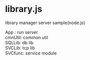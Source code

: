 # library.js
library manager server sample(node.js)

App : run server  
cmnUtil: common util  
SQLLib: db lib  
SVCLib: tcp lib  
SVCfunc: service module   
